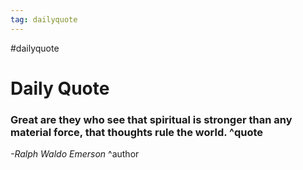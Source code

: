 ```yaml
---
tag: dailyquote
---
```


#dailyquote

# Daily Quote

### Great are they who see that spiritual is stronger than any material force, that thoughts rule the world. ^quote
*-Ralph Waldo Emerson* ^author
